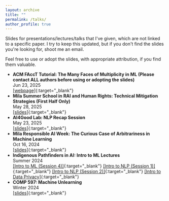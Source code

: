 ```yaml
---
layout: archive
title: ""
permalink: /talks/
author_profile: true
---
```


<!-- When adding new publications, leave two spaces at the end of every line to go to the next line! -->

Slides for presentations/lectures/talks that I've given, which are not linked to a specific paper.
I try to keep this updated, but if you don't find the slides you're looking for, shoot me an email.

Feel free to use or adopt the slides, with appropriate attribution, if you find them valuable.

* **ACM FAccT Tutorial: The Many Faces of Multiplicity in ML (Please contact ALL authors before using or adopting the slides)**  
Jun 23, 2025  
[\[webpage\]](http://prakharg24.github.io/multiplicity-tutorial/){:target="_blank"}
* **Mila Summer School in RAI and Human Rights: Technical Mitigation Strategies (First Half Only)**  
May 28, 2025  
[\[slides\]](http://prakharg24.github.io/files/technical_mitigation_slides.pdf){:target="_blank"}
* **AI4Good Lab: NLP Recap Session**  
May 23, 2025  
[\[slides\]](http://prakharg24.github.io/files/nlp_recap_slides.pdf){:target="_blank"}
* **Mila Responsible AI Week: The Curious Case of Arbitrariness in Machine Learning**  
Oct 16, 2024  
[\[slides\]](http://prakharg24.github.io/files/raiw_slides.pdf){:target="_blank"}
* **Indigenous Pathfinders in AI: Intro to ML Lectures**  
Summer 2024  
[\[Intro to ML (Session 4)\]](http://prakharg24.github.io/files/ipai_intro4_slides.pdf){:target="_blank"} [\[Intro to NLP (Session 1)\]](http://prakharg24.github.io/files/ipai_nlp_part1_slides.pdf){:target="_blank"} [\[Intro to NLP (Session 2)\]](http://prakharg24.github.io/files/ipai_nlp_part2_slides.pdf){:target="_blank"} [\[Intro to Data Privacy\]](http://prakharg24.github.io/files/ipai_privacy_slides.pdf){:target="_blank"}
* **COMP 597: Machine Unlearning**  
Winter 2024  
[\[slides\]](http://prakharg24.github.io/files/unlearning_slides.pdf){:target="_blank"}
